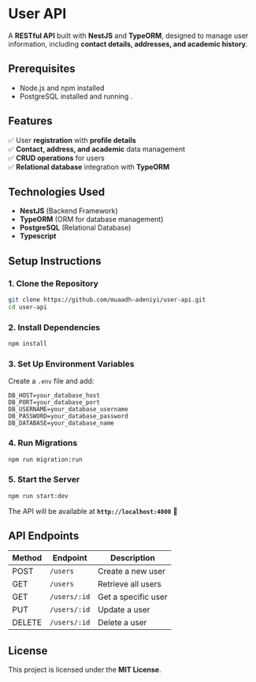 # **User API**  
A **RESTful API** built with **NestJS** and **TypeORM**, designed to manage user information, including **contact details, addresses, and academic history**.  

## Prerequisites

* Node.js and npm installed
* PostgreSQL installed and running .

## **Features**  
✅ User **registration** with **profile details**  
✅ **Contact, address, and academic** data management  
✅ **CRUD operations** for users  
✅ **Relational database** integration with **TypeORM**  

## **Technologies Used**  
- **NestJS** (Backend Framework)  
- **TypeORM** (ORM for database management)  
- **PostgreSQL** (Relational Database)
- **Typescript** 
 

## **Setup Instructions**  

### **1. Clone the Repository**  
```sh
git clone https://github.com/muaadh-adeniyi/user-api.git
cd user-api
```

### **2. Install Dependencies**  
```sh
npm install
```

### **3. Set Up Environment Variables**  
Create a `.env` file and add:  
```env
DB_HOST=your_database_host
DB_PORT=your_database_port
DB_USERNAME=your_database_username
DB_PASSWORD=your_database_password
DB_DATABASE=your_database_name
```

### **4. Run Migrations**  
```sh
npm run migration:run
```

### **5. Start the Server**  
```sh
npm run start:dev
```
The API will be available at **`http://localhost:4000`** 🚀  

## **API Endpoints**  

| Method | Endpoint          | Description                 |
|--------|------------------|-----------------------------|
| POST   | `/users`         | Create a new user           |
| GET    | `/users`         | Retrieve all users         |
| GET    | `/users/:id`     | Get a specific user        |
| PUT    | `/users/:id`     | Update a user              |
| DELETE | `/users/:id`     | Delete a user              |


## **License**  
This project is licensed under the **MIT License**.  

